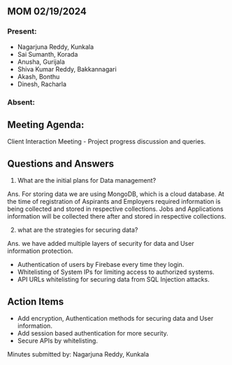 ## MOM 02/19/2024
### Present:
- Nagarjuna Reddy, Kunkala
- Sai Sumanth, Korada
- Anusha, Gurijala
- Shiva Kumar Reddy, Bakkannagari
- Akash, Bonthu
- Dinesh, Racharla

### Absent:

## Meeting Agenda:
Client Interaction Meeting - Project progress discussion and queries.

## Questions and Answers
1. What are the initial plans for Data management?

Ans. For storing data we are using MongoDB, which is a cloud database. At the time of registration of Aspirants and Employers required information is being collected and stored in respective collections. Jobs and Applications information will be collected there after and stored in respective collections.

2. what are the strategies for securing data?

Ans. we have added multiple layers of security for data and User information protection.
- Authentication of users by Firebase every time they login.
- Whitelisting of System IPs for limiting access to authorized systems.
- API URLs whitelisting for securing data from SQL Injection attacks.

## Action Items
- Add encryption, Authentication methods for securing data and User information.
- Add session based authentication for more security.
- Secure APIs by whitelisting. 

Minutes submitted by: Nagarjuna Reddy, Kunkala
